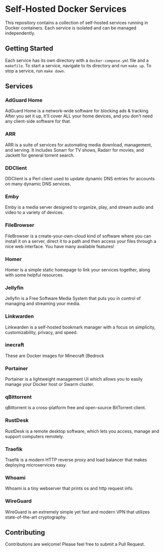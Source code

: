 # Self-Hosted Docker Services

This repository contains a collection of self-hosted services running in Docker containers. Each service is isolated and can be managed independently.

## Getting Started

Each service has its own directory with a `docker-compose.yml` file and a `makefile`. To start a service, navigate to its directory and run `make up`. To stop a service, run `make down`.

## Services

### AdGuard Home

AdGuard Home is a network-wide software for blocking ads & tracking. After you set it up, it'll cover ALL your home devices, and you don't need any client-side software for that.

### ARR

ARR is a suite of services for automating media download, management, and serving. It includes Sonarr for TV shows, Radarr for movies, and Jackett for general torrent search.

### DDClient

DDClient is a Perl client used to update dynamic DNS entries for accounts on many dynamic DNS services.

### Emby

Emby is a media server designed to organize, play, and stream audio and video to a variety of devices.

### FileBrowser

FileBrowser is a create-your-own-cloud kind of software where you can install it on a server, direct it to a path and then access your files through a nice web interface. You have many available features!

### Homer

Homer is a simple static homepage to link your services together, along with some helpful resources.

### Jellyfin

Jellyfin is a Free Software Media System that puts you in control of managing and streaming your media.

### Linkwarden

Linkwarden is a self-hosted bookmark manager with a focus on simplicity, customizability, privacy, and speed.

### inecraft

These are Docker images for Minecraft [Bedrock

### Portainer

Portainer is a lightweight management UI which allows you to easily manage your Docker host or Swarm cluster.

### qBittorrent

qBittorrent is a cross-platform free and open-source BitTorrent client.

### RustDesk

RustDesk is a remote desktop software, which lets you access, manage and support computers remotely.

### Traefik

Traefik is a modern HTTP reverse proxy and load balancer that makes deploying microservices easy.

### Whoami

Whoami is a tiny webserver that prints os and http request info.

### WireGuard

WireGuard is an extremely simple yet fast and modern VPN that utilizes state-of-the-art cryptography.

## Contributing

Contributions are welcome! Please feel free to submit a Pull Request.
